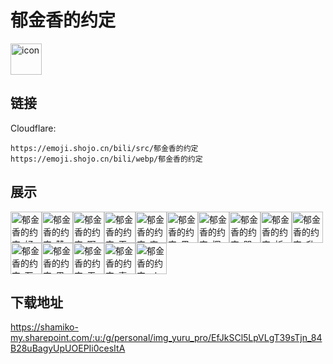 # 郁金香的约定
<img src="https://emoji.shojo.cn/bili/src/郁金香的约定/icon.png" width="50" height="50" alt="icon">

## 链接
Cloudflare:
```
https://emoji.shojo.cn/bili/src/郁金香的约定
https://emoji.shojo.cn/bili/webp/郁金香的约定
```
## 展示
<img src="https://emoji.shojo.cn/bili/src/郁金香的约定/郁金香的约定-好耶.png" width="50" height="50" alt="郁金香的约定-好耶"><img src="https://emoji.shojo.cn/bili/src/郁金香的约定/郁金香的约定-赞.png" width="50" height="50" alt="郁金香的约定-赞"><img src="https://emoji.shojo.cn/bili/src/郁金香的约定/郁金香的约定-啊这.png" width="50" height="50" alt="郁金香的约定-啊这"><img src="https://emoji.shojo.cn/bili/src/郁金香的约定/郁金香的约定-干杯.png" width="50" height="50" alt="郁金香的约定-干杯"><img src="https://emoji.shojo.cn/bili/src/郁金香的约定/郁金香的约定-害羞.png" width="50" height="50" alt="郁金香的约定-害羞"><img src="https://emoji.shojo.cn/bili/src/郁金香的约定/郁金香的约定-黑化.png" width="50" height="50" alt="郁金香的约定-黑化"><img src="https://emoji.shojo.cn/bili/src/郁金香的约定/郁金香的约定-挥挥.png" width="50" height="50" alt="郁金香的约定-挥挥"><img src="https://emoji.shojo.cn/bili/src/郁金香的约定/郁金香的约定-哭哭.png" width="50" height="50" alt="郁金香的约定-哭哭"><img src="https://emoji.shojo.cn/bili/src/郁金香的约定/郁金香的约定-祈祷.png" width="50" height="50" alt="郁金香的约定-祈祷"><img src="https://emoji.shojo.cn/bili/src/郁金香的约定/郁金香的约定-升天.png" width="50" height="50" alt="郁金香的约定-升天"><img src="https://emoji.shojo.cn/bili/src/郁金香的约定/郁金香的约定-石化.png" width="50" height="50" alt="郁金香的约定-石化"><img src="https://emoji.shojo.cn/bili/src/郁金香的约定/郁金香的约定-思考.png" width="50" height="50" alt="郁金香的约定-思考"><img src="https://emoji.shojo.cn/bili/src/郁金香的约定/郁金香的约定-无语.png" width="50" height="50" alt="郁金香的约定-无语"><img src="https://emoji.shojo.cn/bili/src/郁金香的约定/郁金香的约定-喜欢.png" width="50" height="50" alt="郁金香的约定-喜欢"><img src="https://emoji.shojo.cn/bili/src/郁金香的约定/郁金香的约定-ok.png" width="50" height="50" alt="郁金香的约定-ok">

## 下载地址

https://shamiko-my.sharepoint.com/:u:/g/personal/img_yuru_pro/EfJkSCl5LpVLgT39sTjn_84B28uBagyUpUOEPIi0cesItA